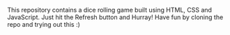 This repository contains a dice rolling game built using HTML, CSS and JavaScript.
Just hit the Refresh button and Hurray!
Have fun by cloning the repo and trying out this :)
